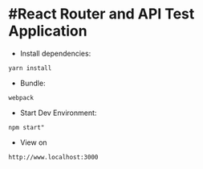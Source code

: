 #React Router and API Test Application
=====================
- Install dependencies: 
```
yarn install
```
- Bundle: 
```
webpack
```
- Start Dev Environment: 
```
npm start"
```
- View on 
```
http://www.localhost:3000
```

